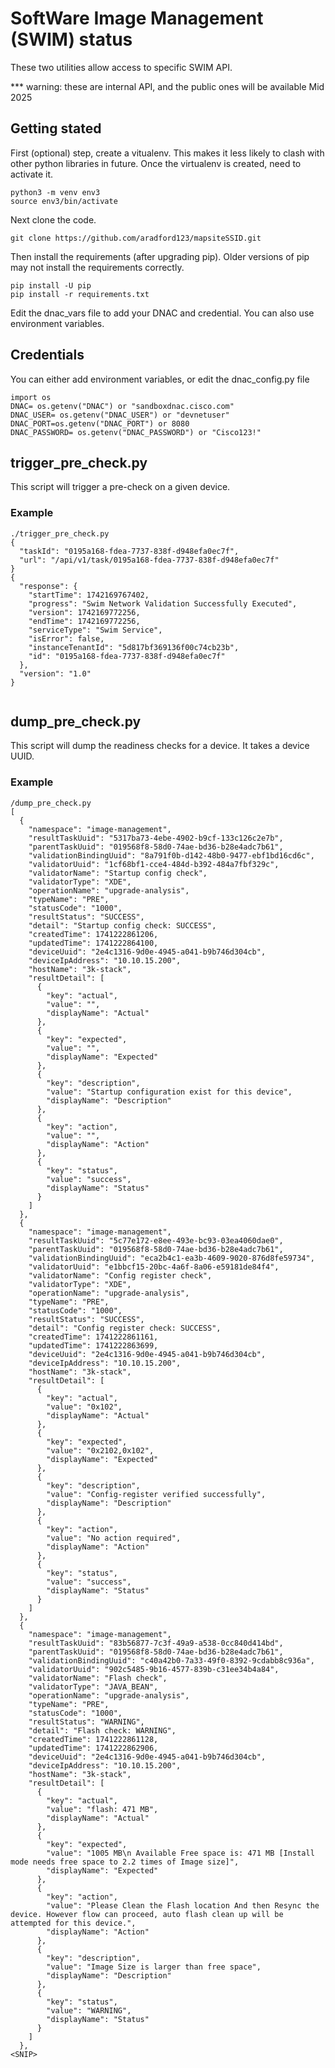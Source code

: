 # SoftWare Image Management (SWIM) status
These two utilities allow access to specific SWIM API.  

*** warning:  these are internal API, and the public ones will be available Mid 2025

## Getting stated
First (optional) step, create a vitualenv. This makes it less likely to clash with other python libraries in future.
Once the virtualenv is created, need to activate it.
```buildoutcfg
python3 -m venv env3
source env3/bin/activate
```

Next clone the code.

```buildoutcfg
git clone https://github.com/aradford123/mapsiteSSID.git
```

Then install the  requirements (after upgrading pip). 
Older versions of pip may not install the requirements correctly.
```buildoutcfg
pip install -U pip
pip install -r requirements.txt
```

Edit the dnac_vars file to add your DNAC and credential.  You can also use environment variables.

## Credentials

You can either add environment variables, or edit the  dnac_config.py file
```
import os
DNAC= os.getenv("DNAC") or "sandboxdnac.cisco.com"
DNAC_USER= os.getenv("DNAC_USER") or "devnetuser"
DNAC_PORT=os.getenv("DNAC_PORT") or 8080
DNAC_PASSWORD= os.getenv("DNAC_PASSWORD") or "Cisco123!"
```

## trigger_pre_check.py
This script will trigger a pre-check on a given device.

### Example
```
./trigger_pre_check.py 
{
  "taskId": "0195a168-fdea-7737-838f-d948efa0ec7f",
  "url": "/api/v1/task/0195a168-fdea-7737-838f-d948efa0ec7f"
}
{
  "response": {
    "startTime": 1742169767402,
    "progress": "Swim Network Validation Successfully Executed",
    "version": 1742169772256,
    "endTime": 1742169772256,
    "serviceType": "Swim Service",
    "isError": false,
    "instanceTenantId": "5d817bf369136f00c74cb23b",
    "id": "0195a168-fdea-7737-838f-d948efa0ec7f"
  },
  "version": "1.0"
}


```
## dump_pre_check.py
This script will dump the readiness checks for a device.  It takes a device UUID.

### Example

```
/dump_pre_check.py 
[
  {
    "namespace": "image-management",
    "resultTaskUuid": "5317ba73-4ebe-4902-b9cf-133c126c2e7b",
    "parentTaskUuid": "019568f8-58d0-74ae-bd36-b28e4adc7b61",
    "validationBindingUuid": "8a791f0b-d142-48b0-9477-ebf1bd16cd6c",
    "validatorUuid": "1cf68bf1-cce4-484d-b392-484a7fbf329c",
    "validatorName": "Startup config check",
    "validatorType": "XDE",
    "operationName": "upgrade-analysis",
    "typeName": "PRE",
    "statusCode": "1000",
    "resultStatus": "SUCCESS",
    "detail": "Startup config check: SUCCESS",
    "createdTime": 1741222861206,
    "updatedTime": 1741222864100,
    "deviceUuid": "2e4c1316-9d0e-4945-a041-b9b746d304cb",
    "deviceIpAddress": "10.10.15.200",
    "hostName": "3k-stack",
    "resultDetail": [
      {
        "key": "actual",
        "value": "",
        "displayName": "Actual"
      },
      {
        "key": "expected",
        "value": "",
        "displayName": "Expected"
      },
      {
        "key": "description",
        "value": "Startup configuration exist for this device",
        "displayName": "Description"
      },
      {
        "key": "action",
        "value": "",
        "displayName": "Action"
      },
      {
        "key": "status",
        "value": "success",
        "displayName": "Status"
      }
    ]
  },
  {
    "namespace": "image-management",
    "resultTaskUuid": "5c77e172-e8ee-493e-bc93-03ea4060dae0",
    "parentTaskUuid": "019568f8-58d0-74ae-bd36-b28e4adc7b61",
    "validationBindingUuid": "eca2b4c1-ea3b-4609-9020-876d8fe59734",
    "validatorUuid": "e1bbcf15-20bc-4a6f-8a06-e59181de84f4",
    "validatorName": "Config register check",
    "validatorType": "XDE",
    "operationName": "upgrade-analysis",
    "typeName": "PRE",
    "statusCode": "1000",
    "resultStatus": "SUCCESS",
    "detail": "Config register check: SUCCESS",
    "createdTime": 1741222861161,
    "updatedTime": 1741222863699,
    "deviceUuid": "2e4c1316-9d0e-4945-a041-b9b746d304cb",
    "deviceIpAddress": "10.10.15.200",
    "hostName": "3k-stack",
    "resultDetail": [
      {
        "key": "actual",
        "value": "0x102",
        "displayName": "Actual"
      },
      {
        "key": "expected",
        "value": "0x2102,0x102",
        "displayName": "Expected"
      },
      {
        "key": "description",
        "value": "Config-register verified successfully",
        "displayName": "Description"
      },
      {
        "key": "action",
        "value": "No action required",
        "displayName": "Action"
      },
      {
        "key": "status",
        "value": "success",
        "displayName": "Status"
      }
    ]
  },
  {
    "namespace": "image-management",
    "resultTaskUuid": "83b56877-7c3f-49a9-a538-0cc840d414bd",
    "parentTaskUuid": "019568f8-58d0-74ae-bd36-b28e4adc7b61",
    "validationBindingUuid": "c40a42b0-7a33-49f0-8392-9cdabb8c936a",
    "validatorUuid": "902c5485-9b16-4577-839b-c31ee34b4a84",
    "validatorName": "Flash check",
    "validatorType": "JAVA_BEAN",
    "operationName": "upgrade-analysis",
    "typeName": "PRE",
    "statusCode": "1000",
    "resultStatus": "WARNING",
    "detail": "Flash check: WARNING",
    "createdTime": 1741222861128,
    "updatedTime": 1741222862906,
    "deviceUuid": "2e4c1316-9d0e-4945-a041-b9b746d304cb",
    "deviceIpAddress": "10.10.15.200",
    "hostName": "3k-stack",
    "resultDetail": [
      {
        "key": "actual",
        "value": "flash: 471 MB",
        "displayName": "Actual"
      },
      {
        "key": "expected",
        "value": "1005 MB\n Available Free space is: 471 MB [Install mode needs free space to 2.2 times of Image size]",
        "displayName": "Expected"
      },
      {
        "key": "action",
        "value": "Please Clean the Flash location And then Resync the device. However flow can proceed, auto flash clean up will be attempted for this device.",
        "displayName": "Action"
      },
      {
        "key": "description",
        "value": "Image Size is larger than free space",
        "displayName": "Description"
      },
      {
        "key": "status",
        "value": "WARNING",
        "displayName": "Status"
      }
    ]
  },
<SNIP>
```
